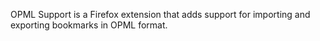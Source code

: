 OPML Support is a Firefox extension that adds support for importing and exporting bookmarks in OPML format.